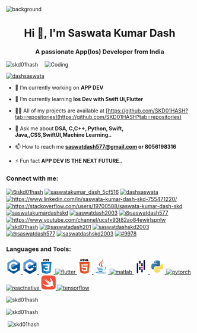 ![background](https://github.com/SKD01HASH/SKD01HASH/assets/94286342/c6cbc78e-3c89-4848-b5c2-ebba1649e27f)


<h1 align="center">Hi 👋, I'm Saswata Kumar Dash</h1>
<h3 align="center">A passionate App(Ios) Developer from India</h3>


<img align="right" alt="Coding" width="400" src="https://miro.medium.com/max/1360/0*7Q3yvSIv_t0ioJ-Z.gif">

<p align="left"> <img src="https://komarev.com/ghpvc/?username=skd01hash&label=Profile%20views&color=0e75b6&style=flat" alt="skd01hash" /> </p>

<p align="left"> <a href="https://twitter.com/dashsaswata" target="blank"><img src="https://img.shields.io/twitter/follow/dashsaswata?logo=twitter&style=for-the-badge" alt="dashsaswata" /></a> </p>

- 🔭 I’m currently working on **APP DEV**

- 🌱 I’m currently learning **Ios Dev with Swift Ui,Flutter**

- 👨‍💻 All of my projects are available at [https://github.com/SKD01HASH?tab=repositories](https://github.com/SKD01HASH?tab=repositories)

- 💬 Ask me about **DSA, C,C++, Python, Swift, Java,<Html>,CSS,SwiftUI,Machine Learning..**

- 📫 How to reach me **saswatdash577@gmail.com or
8056198316**

- ⚡ Fun fact **APP DEV IS THE NEXT FUTURE..**

<h3 align="left">Connect with me:</h3>
<p align="left">
<a href="https://codepen.io/@skd01hash" target="blank"><img align="center" src="https://raw.githubusercontent.com/rahuldkjain/github-profile-readme-generator/master/src/images/icons/Social/codepen.svg" alt="@skd01hash" height="30" width="40" /></a>
<a href="https://dev.to/saswatakumar_dash_5cf516" target="blank"><img align="center" src="https://raw.githubusercontent.com/rahuldkjain/github-profile-readme-generator/master/src/images/icons/Social/devto.svg" alt="saswatakumar_dash_5cf516" height="30" width="40" /></a>
<a href="https://twitter.com/dashsaswata" target="blank"><img align="center" src="https://raw.githubusercontent.com/rahuldkjain/github-profile-readme-generator/master/src/images/icons/Social/twitter.svg" alt="dashsaswata" height="30" width="40" /></a>
<a href="https://linkedin.com/in/https://www.linkedin.com/in/saswata-kumar-dash-skd-755471220/" target="blank"><img align="center" src="https://raw.githubusercontent.com/rahuldkjain/github-profile-readme-generator/master/src/images/icons/Social/linked-in-alt.svg" alt="https://www.linkedin.com/in/saswata-kumar-dash-skd-755471220/" height="30" width="40" /></a>
<a href="https://stackoverflow.com/users/19700588/saswata-kumar-dash-skd" target="blank"><img align="center" src="https://raw.githubusercontent.com/rahuldkjain/github-profile-readme-generator/master/src/images/icons/Social/stack-overflow.svg" alt="https://stackoverflow.com/users/19700588/saswata-kumar-dash-skd" height="30" width="40" /></a>
<a href="https://kaggle.com/saswatakumardashskd" target="blank"><img align="center" src="https://raw.githubusercontent.com/rahuldkjain/github-profile-readme-generator/master/src/images/icons/Social/kaggle.svg" alt="saswatakumardashskd" height="30" width="40" /></a>
<a href="https://instagram.com/saswatdash2003" target="blank"><img align="center" src="https://raw.githubusercontent.com/rahuldkjain/github-profile-readme-generator/master/src/images/icons/Social/instagram.svg" alt="saswatdash2003" height="30" width="40" /></a>
<a href="https://hashnode.com/@saswatdash577" target="blank"><img align="center" src="https://raw.githubusercontent.com/rahuldkjain/github-profile-readme-generator/master/src/images/icons/Social/hashnode.svg" alt="@saswatdash577" height="30" width="40" /></a>
<a href="https://www.youtube.com/channel/UCSFX93T82aO84EWirLSPnlw" target="blank"><img align="center" src="https://raw.githubusercontent.com/rahuldkjain/github-profile-readme-generator/master/src/images/icons/Social/youtube.svg" alt="https://www.youtube.com/channel/ucsfx93t82ao84ewirlspnlw" height="30" width="40" /></a>
<a href="https://www.codechef.com/users/skd01hash" target="blank"><img align="center" src="https://cdn.jsdelivr.net/npm/simple-icons@3.1.0/icons/codechef.svg" alt="skd01hash" height="30" width="40" /></a>
<a href="https://www.hackerrank.com/@saswatadash201" target="blank"><img align="center" src="https://raw.githubusercontent.com/rahuldkjain/github-profile-readme-generator/master/src/images/icons/Social/hackerrank.svg" alt="@saswatadash201" height="30" width="40" /></a>
<a href="https://www.leetcode.com/saswatdashskd2003" target="blank"><img align="center" src="https://raw.githubusercontent.com/rahuldkjain/github-profile-readme-generator/master/src/images/icons/Social/leet-code.svg" alt="saswatdashskd2003" height="30" width="40" /></a>
<a href="https://www.hackerearth.com/@saswatdash577" target="blank"><img align="center" src="https://raw.githubusercontent.com/rahuldkjain/github-profile-readme-generator/master/src/images/icons/Social/hackerearth.svg" alt="@saswatdash577" height="30" width="40" /></a>
<a href="https://auth.geeksforgeeks.org/user/saswatdashskd2003" target="blank"><img align="center" src="https://raw.githubusercontent.com/rahuldkjain/github-profile-readme-generator/master/src/images/icons/Social/geeks-for-geeks.svg" alt="saswatdashskd2003" height="30" width="40" /></a>
<a href="https://discord.gg/#9978" target="blank"><img align="center" src="https://raw.githubusercontent.com/rahuldkjain/github-profile-readme-generator/master/src/images/icons/Social/discord.svg" alt="#9978" height="30" width="40" /></a>
</p>

<h3 align="left">Languages and Tools:</h3>
<p align="left"> <a href="https://www.cprogramming.com/" target="_blank" rel="noreferrer"> <img src="https://raw.githubusercontent.com/devicons/devicon/master/icons/c/c-original.svg" alt="c" width="40" height="40"/> </a> <a href="https://www.w3schools.com/cpp/" target="_blank" rel="noreferrer"> <img src="https://raw.githubusercontent.com/devicons/devicon/master/icons/cplusplus/cplusplus-original.svg" alt="cplusplus" width="40" height="40"/> </a> <a href="https://www.w3schools.com/css/" target="_blank" rel="noreferrer"> <img src="https://raw.githubusercontent.com/devicons/devicon/master/icons/css3/css3-original-wordmark.svg" alt="css3" width="40" height="40"/> </a> <a href="https://flutter.dev" target="_blank" rel="noreferrer"> <img src="https://www.vectorlogo.zone/logos/flutterio/flutterio-icon.svg" alt="flutter" width="40" height="40"/> </a> <a href="https://www.w3.org/html/" target="_blank" rel="noreferrer"> <img src="https://raw.githubusercontent.com/devicons/devicon/master/icons/html5/html5-original-wordmark.svg" alt="html5" width="40" height="40"/> </a> <a href="https://www.java.com" target="_blank" rel="noreferrer"> <img src="https://raw.githubusercontent.com/devicons/devicon/master/icons/java/java-original.svg" alt="java" width="40" height="40"/> </a> <a href="https://www.mathworks.com/" target="_blank" rel="noreferrer"> <img src="https://upload.wikimedia.org/wikipedia/commons/2/21/Matlab_Logo.png" alt="matlab" width="40" height="40"/> </a> <a href="https://pandas.pydata.org/" target="_blank" rel="noreferrer"> <img src="https://raw.githubusercontent.com/devicons/devicon/2ae2a900d2f041da66e950e4d48052658d850630/icons/pandas/pandas-original.svg" alt="pandas" width="40" height="40"/> </a> <a href="https://www.python.org" target="_blank" rel="noreferrer"> <img src="https://raw.githubusercontent.com/devicons/devicon/master/icons/python/python-original.svg" alt="python" width="40" height="40"/> </a> <a href="https://pytorch.org/" target="_blank" rel="noreferrer"> <img src="https://www.vectorlogo.zone/logos/pytorch/pytorch-icon.svg" alt="pytorch" width="40" height="40"/> </a> <a href="https://reactnative.dev/" target="_blank" rel="noreferrer"> <img src="https://reactnative.dev/img/header_logo.svg" alt="reactnative" width="40" height="40"/> </a> <a href="https://developer.apple.com/swift/" target="_blank" rel="noreferrer"> <img src="https://raw.githubusercontent.com/devicons/devicon/master/icons/swift/swift-original.svg" alt="swift" width="40" height="40"/> </a> <a href="https://www.tensorflow.org" target="_blank" rel="noreferrer"> <img src="https://www.vectorlogo.zone/logos/tensorflow/tensorflow-icon.svg" alt="tensorflow" width="40" height="40"/> </a> </p>

<p><img align="center" src="https://github-readme-stats.vercel.app/api/top-langs?username=skd01hash&show_icons=true&locale=en&layout=compact" alt="skd01hash" /></p>

<p><img align="center" src="https://github-readme-streak-stats.herokuapp.com/?user=skd01hash&" alt="skd01hash" /></p>
<p>&nbsp;<img align="center" src="https://github-readme-stats.vercel.app/api?username=skd01hash&show_icons=true&locale=en" alt="skd01hash" /></p>







